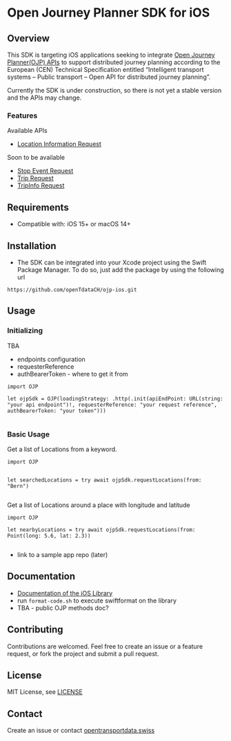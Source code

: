 # Open Journey Planner SDK for iOS

## Overview

This SDK is targeting iOS applications seeking to integrate [Open Journey Planner(OJP) APIs](https://opentdatach.github.io/ojp-ios/documentation/ojp/) to support distributed journey planning according to the European (CEN) Technical Specification entitled “Intelligent transport systems – Public transport – Open API for distributed journey planning”.


Currently the SDK is under construction, so there is not yet a stable version and the APIs may change.

### Features

Available APIs
- [Location Information Request](https://opentransportdata.swiss/en/cookbook/location-information-service/)

Soon to be available
- [Stop 
Event Request](https://opentransportdata.swiss/en/cookbook/ojp-stopeventservice/)
- [Trip Request](https://opentransportdata.swiss/en/cookbook/ojptriprequest/)
- [TripInfo Request](https://opentransportdata.swiss/en/cookbook/ojptripinforequest/)

## Requirements

- Compatible with: iOS 15+ or macOS 14+

## Installation

- The SDK can be integrated into your Xcode project using the Swift Package Manager. To do so, just add the package by using the following url
```
https://github.com/openTdataCH/ojp-ios.git
```

## Usage

### Initializing
TBA
- endpoints configuration
- requesterReference
- authBearerToken - where to get it from

```
import OJP

let ojpSdk = OJP(loadingStrategy: .http(.init(apiEndPoint: URL(string: "your api endpoint")!, requesterReference: "your request reference", authBearerToken: "your token")))
        

```

### Basic Usage

Get a list of Locations from a keyword.

```
import OJP


let searchedLocations = try await ojpSdk.requestLocations(from: "Bern")
                   

```


Get a list of Locations around a place with longitude and latitude

```
import OJP

let nearbyLocations = try await ojpSdk.requestLocations(from: Point(long: 5.6, lat: 2.3))
                           

```


- link to a sample app repo (later)

## Documentation

- [Documentation of the iOS Library](https://opentdatach.github.io/ojp-ios/documentation/ojp/)
- run `format-code.sh` to execute swiftformat on the library
- TBA - public OJP methods doc?

## Contributing

Contributions are welcomed. Feel free to create an issue or a feature request, or fork the project and submit a pull request.

## License

MIT License, see [LICENSE](./LICENSE)

## Contact

Create an issue or contact [opentransportdata.swiss](https://opentransportdata.swiss/en/contact-2/)
